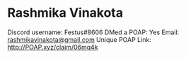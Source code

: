 # Rashmika Vinakota

Discord username: Festus#8606
DMed a POAP: Yes
Email: rashmikavinakota@gmail.com
Unique POAP Link: http://POAP.xyz/claim/06mq4k
